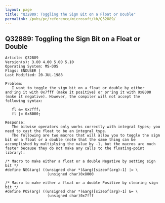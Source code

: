 ```yaml
---
layout: page
title: "Q32889: Toggling the Sign Bit on a Float or Double"
permalink: /pubs/pc/reference/microsoft/kb/Q32889/
---
```


## Q32889: Toggling the Sign Bit on a Float or Double

	Article: Q32889
	Version(s): 3.00 4.00 5.00 5.10
	Operating System: MS-DOS
	Flags: ENDUSER |
	Last Modified: 20-JUL-1988
	
	Problem:
	   I want to toggle the sign bit on a float or double by either
	and'ing it with 0x7fff (make it positive) or or'ing it with 0x8000
	(make it negative). However, the compiler will not accept the
	following syntax:
	
	   fl &= 0x7fff;
	   fl |= 0x8000;
	
	Response:
	   The bitwise operators only works correctly with integral types; you
	need to cast the float to be an integral type.
	   The following are two macros that will allow you to toggle the sign
	bit on a float or a double (note that the same thing can be
	accomplished by multiplying the value by -1, but the macros are much
	faster because they do not make any calls to the floating-point
	library):
	
	/* Macro to make either a float or a double Negative by setting sign bit */
	#define NEG(arg) ((unsigned char *)&arg)[sizeof(arg)-1] |= \
	                   (unsigned char)0x8000
	
	/* Macro to make either a float or a double Positive by clearing sign bit */
	#define POS(arg) ((unsigned char *)&arg)[sizeof(arg)-1] &= \
	                   (unsigned char)0x7fff
